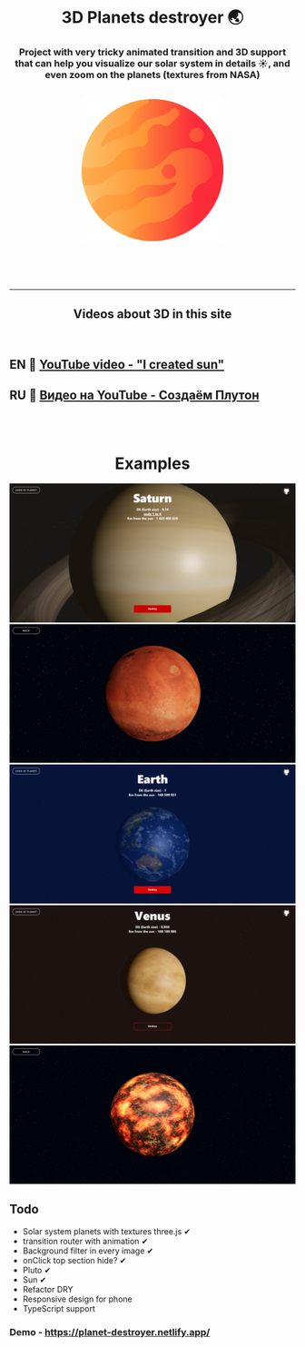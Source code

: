 
<h1 align='center'> 3D Planets destroyer 🌏</h1>
<h3 align='center'>Project with very tricky animated transition and 3D support that can help you visualize our solar system in details ☀️, and even zoom on the planets (textures from NASA)</h3>
<br/>
<div align='center'><img  src='./public/logo512.png' width='250px'/></div>


<br/>
<br/>
<br/>
<br/>

<hr/>
<h2 align='center'>Videos about 3D in this site</h2>
<br/>

## EN 🌝 [YouTube video - "I created sun"](https://www.youtube.com/watch?v=DbWTAG9pBoU)

## RU 🌚 [Видео на YouTube - Создаём Плутон](https://www.youtube.com/watch?v=H_OdNo4dxTE)
<br/>

<br/>
<h1 align='center'>Examples</h1>
<div align='center'>
<img src='./readme_images/1.png'>
<img src='./readme_images/2.png'>
<img src='./readme_images/3.png'>
<img src='./readme_images/4.png'>
<img src='./readme_images/5.png'>
</div>


## Todo

<ul>
<li> Solar system planets with textures three.js ✔
<li> transition router with animation ✔
<li> Background filter in every image ✔
<li> onClick top section hide? ✔
<li> Pluto ✔
<li> Sun ✔

<li> Refactor DRY

<li> Responsive design for phone

<li> TypeScript support



</ul>







### Demo - https://planet-destroyer.netlify.app/
